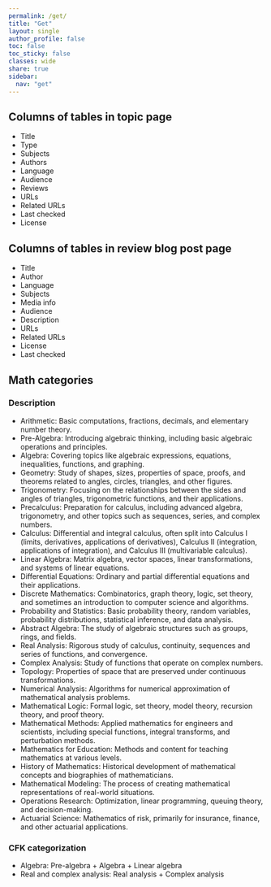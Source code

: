 ```yaml
---
permalink: /get/
title: "Get"
layout: single
author_profile: false
toc: false
toc_sticky: false
classes: wide
share: true
sidebar:
  nav: "get"
---
```






## Columns of tables in topic page

- Title
- Type
- Subjects
- Authors
- Language
- Audience
- Reviews
- URLs
- Related URLs
- Last checked
- License

## Columns of tables in review blog post page

- Title
- Author
- Language
- Subjects
- Media info
- Audience
- Description
- URLs
- Related URLs
- License
- Last checked

## Math categories

### Description

- Arithmetic: Basic computations, fractions, decimals, and elementary number theory.
- Pre-Algebra: Introducing algebraic thinking, including basic algebraic operations and principles.
- Algebra: Covering topics like algebraic expressions, equations, inequalities, functions, and graphing.
- Geometry: Study of shapes, sizes, properties of space, proofs, and theorems related to angles, circles, triangles, and other figures.
- Trigonometry: Focusing on the relationships between the sides and angles of triangles, trigonometric functions, and their applications.
- Precalculus: Preparation for calculus, including advanced algebra, trigonometry, and other topics such as sequences, series, and complex numbers.
- Calculus: Differential and integral calculus, often split into Calculus I (limits, derivatives, applications of derivatives), Calculus II (integration, applications of integration), and Calculus III (multivariable calculus).
- Linear Algebra: Matrix algebra, vector spaces, linear transformations, and systems of linear equations.
- Differential Equations: Ordinary and partial differential equations and their applications.
- Discrete Mathematics: Combinatorics, graph theory, logic, set theory, and sometimes an introduction to computer science and algorithms.
- Probability and Statistics: Basic probability theory, random variables, probability distributions, statistical inference, and data analysis.
- Abstract Algebra: The study of algebraic structures such as groups, rings, and fields.
- Real Analysis: Rigorous study of calculus, continuity, sequences and series of functions, and convergence.
- Complex Analysis: Study of functions that operate on complex numbers.
- Topology: Properties of space that are preserved under continuous transformations.
- Numerical Analysis: Algorithms for numerical approximation of mathematical analysis problems.
- Mathematical Logic: Formal logic, set theory, model theory, recursion theory, and proof theory.
- Mathematical Methods: Applied mathematics for engineers and scientists, including special functions, integral transforms, and perturbation methods.
- Mathematics for Education: Methods and content for teaching mathematics at various levels.
- History of Mathematics: Historical development of mathematical concepts and biographies of mathematicians.
- Mathematical Modeling: The process of creating mathematical representations of real-world situations.
- Operations Research: Optimization, linear programming, queuing theory, and decision-making.
- Actuarial Science: Mathematics of risk, primarily for insurance, finance, and other actuarial applications.

### CFK categorization

- Algebra: Pre-algebra + Algebra + Linear algebra 
- Real and complex analysis: Real analysis + Complex analysis